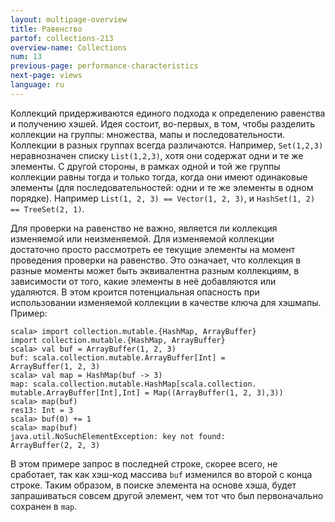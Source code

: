 ```yaml
---
layout: multipage-overview
title: Равенство
partof: collections-213
overview-name: Collections
num: 13
previous-page: performance-characteristics
next-page: views
language: ru
---
```


Коллекций придерживаются единого подхода к определению равенства и получению хэшей. Идея состоит, во-первых, в том, чтобы разделить коллекции на группы: множества, мапы и последовательности. Коллекции в разных группах всегда различаются. Например, `Set(1,2,3)` неравнозначен списку `List(1,2,3)`, хотя они содержат одни и те же элементы. С другой стороны, в рамках одной и той же группы коллекции равны тогда и только тогда, когда они имеют одинаковые элементы (для последовательностей: одни и те же элементы в одном порядке). Например `List(1, 2, 3) == Vector(1, 2, 3)`, и `HashSet(1, 2) == TreeSet(2, 1)`.

Для проверки на равенство не важно, является ли коллекция изменяемой или неизменяемой. Для изменяемой коллекции достаточно просто рассмотреть ее текущие элементы на момент проведения проверки на равенство. Это означает, что коллекция в разные моменты может быть эквивалентна разным коллекциям, в зависимости от того, какие элементы в неё добавляются или удаляются. В этом кроится потенциальная опасность при использовании изменяемой коллекции в качестве ключа для хэшмапы. Пример:

    scala> import collection.mutable.{HashMap, ArrayBuffer}
    import collection.mutable.{HashMap, ArrayBuffer}
    scala> val buf = ArrayBuffer(1, 2, 3)
    buf: scala.collection.mutable.ArrayBuffer[Int] =
    ArrayBuffer(1, 2, 3)
    scala> val map = HashMap(buf -> 3)
    map: scala.collection.mutable.HashMap[scala.collection.
    mutable.ArrayBuffer[Int],Int] = Map((ArrayBuffer(1, 2, 3),3))
    scala> map(buf)
    res13: Int = 3
    scala> buf(0) += 1
    scala> map(buf)
    java.util.NoSuchElementException: key not found:
    ArrayBuffer(2, 2, 3)

В этом примере запрос в последней строке, скорее всего, не сработает, так как хэш-код массива `buf` изменился во второй с конца строке. Таким образом, в поиске элемента на основе хэша, будет запрашиваться совсем другой элемент, чем тот что был первоначально сохранен в `map`.
